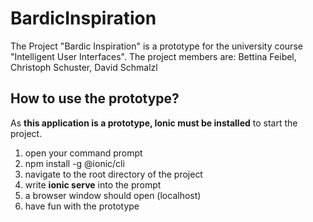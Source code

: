 # BardicInspiration
The Project "Bardic Inspiration" is a prototype for the university course "Intelligent User Interfaces".
The project members are: Bettina Feibel, Christoph Schuster, David Schmalzl

## How to use the prototype?
As **this application is a prototype, Ionic must be installed** to start the project.
1. open your command prompt
2. npm install -g @ionic/cli
4. navigate to the root directory of the project
5. write **ionic serve** into the prompt
6. a browser window should open (localhost)
7. have fun with the prototype

